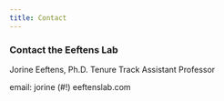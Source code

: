 ```yaml
---
title: Contact
---
```



### Contact the Eeftens Lab

Jorine Eeftens, Ph.D.
Tenure Track Assistant Professor

email: jorine (#!) eeftenslab.com


